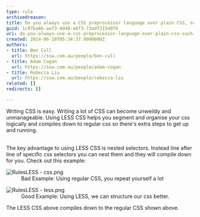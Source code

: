 ```yaml
---
type: rule
archivedreason: 
title: Do you always use a CSS preprocessor language over plain CSS, such as LESS or SCSS?
guid: 1c97ba66-aaf3-4d40-a6f3-73adf21540f8
uri: do-you-always-use-a-css-preprocessor-language-over-plain-css-such-as-less-or-scss
created: 2014-06-18T05:34:37.0000000Z
authors:
- title: Ben Cull
  url: https://ssw.com.au/people/ben-cull
- title: Adam Cogan
  url: https://ssw.com.au/people/adam-cogan
- title: Rebecca Liu
  url: https://ssw.com.au/people/rebecca-liu
related: []
redirects: []

---
```



Writing CSS is easy. Writing a lot of CSS can become unweildy and unmanageable. Using LESS CSS helps you segment and organise your css logically and compiles down to regular css so there's&#160;extra steps to get up and running.
<br><excerpt class='endintro'></excerpt><br>
<p>The&#160;key advantage to using LESS CSS is nested selectors. Instead line after line of specific css selectors you can nest them and they will compile down for you. Check out this example&#58;​</p><dl class="badImage"><dt><img src="/PublishingImages/RulesLESS%20-%20css.png" alt="RulesLESS - css.png" /></dt><dd>Bad Example&#58; Using regular CSS, you repeat yourself a lot</dd></dl><dl class="goodImage"><dt><img src="/PublishingImages/RulesLESS%20-%20less.png" alt="RulesLESS - less.png" /></dt><dd>Good Example&#58; Using LESS, we can structure our css better.</dd></dl><p>The LESS CSS above compiles down to the regular CSS shown above.</p>


